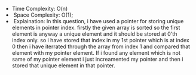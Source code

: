 * Time Complexity: O(n)
​
*  Space Complexity: O(1);
​
*  Explaination: In this question, i have used a pointer for storing unique elements in pointer index. firstly the given array is sorted so the first element is anyway a unique element and it should be stored at 0'th index only. so i have stored that index in my 1st pointer which is at index 0 then i have iterrated through the array from index 1 and compared that element with my pointer element. If i found any element which is not same of my pointer element i just increamented my pointer and then i stored that unique element in that pointer.